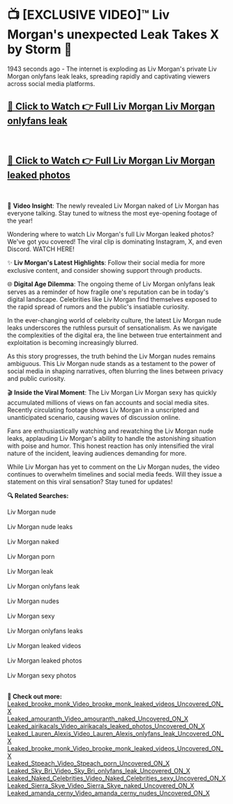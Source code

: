 # 📺 [EXCLUSIVE VIDEO]™ Liv Morgan's unexpected Leak Takes X by Storm 🚀

1943 seconds ago - The internet is exploding as Liv Morgan's private Liv Morgan onlyfans leak leaks, spreading rapidly and captivating viewers across social media platforms.

<h2><a href="https://github-6l9.pages.dev/link1">🔗 Click to Watch 👉 Full Liv Morgan Liv Morgan onlyfans leak</a></h2><br>
<h2><a href="https://github-6l9.pages.dev/link2">🔗 Click to Watch 👉 Full Liv Morgan Liv Morgan leaked photos</a></h2><br>

🎥 **Video Insight**: The newly revealed Liv Morgan naked of Liv Morgan has everyone talking. Stay tuned to witness the most eye-opening footage of the year!

Wondering where to watch Liv Morgan's full Liv Morgan leaked photos? We've got you covered! The viral clip is dominating Instagram, X, and even Discord. WATCH HERE!

✨ **Liv Morgan's Latest Highlights**: Follow their social media for more exclusive content, and consider showing support through products.

🌐 **Digital Age Dilemma**: The ongoing theme of Liv Morgan onlyfans leak serves as a reminder of how fragile one's reputation can be in today's digital landscape. Celebrities like Liv Morgan find themselves exposed to the rapid spread of rumors and the public's insatiable curiosity.

In the ever-changing world of celebrity culture, the latest Liv Morgan nude leaks underscores the ruthless pursuit of sensationalism. As we navigate the complexities of the digital era, the line between true entertainment and exploitation is becoming increasingly blurred.

As this story progresses, the truth behind the Liv Morgan nudes remains ambiguous. This Liv Morgan nude stands as a testament to the power of social media in shaping narratives, often blurring the lines between privacy and public curiosity.

🎬 **Inside the Viral Moment**: The Liv Morgan Liv Morgan sexy has quickly accumulated millions of views on fan accounts and social media sites. Recently circulating footage shows Liv Morgan in a unscripted and unanticipated scenario, causing waves of discussion online.

Fans are enthusiastically watching and rewatching the Liv Morgan nude leaks, applauding Liv Morgan's ability to handle the astonishing situation with poise and humor. This honest reaction has only intensified the viral nature of the incident, leaving audiences demanding for more.

While Liv Morgan has yet to comment on the Liv Morgan nudes, the video continues to overwhelm timelines and social media feeds. Will they issue a statement on this viral sensation? Stay tuned for updates!

<strong>🔍 Related Searches:</strong>

Liv Morgan nude
<br><br>
Liv Morgan nude leaks
<br><br>
Liv Morgan naked
<br><br>
Liv Morgan porn
<br><br>
Liv Morgan leak
<br><br>
Liv Morgan onlyfans leak
<br><br>
Liv Morgan nudes
<br><br>
Liv Morgan sexy
<br><br>
Liv Morgan onlyfans leaks
<br><br>
Liv Morgan leaked videos
<br><br>
Liv Morgan leaked photos
<br><br>
Liv Morgan sexy photos
<br><br>



<strong>🔗 Check out more:</strong><br>
<a href="./Leaked_brooke_monk_Video_brooke_monk_leaked_videos_Uncovered_ON_X.md">Leaked_brooke_monk_Video_brooke_monk_leaked_videos_Uncovered_ON_X</a><br>
<a href="./Leaked_amouranth_Video_amouranth_naked_Uncovered_ON_X.md">Leaked_amouranth_Video_amouranth_naked_Uncovered_ON_X</a><br>
<a href="./Leaked_airikacals_Video_airikacals_leaked_photos_Uncovered_ON_X.md">Leaked_airikacals_Video_airikacals_leaked_photos_Uncovered_ON_X</a><br>
<a href="./Leaked_Lauren_Alexis_Video_Lauren_Alexis_onlyfans_leak_Uncovered_ON_X.md">Leaked_Lauren_Alexis_Video_Lauren_Alexis_onlyfans_leak_Uncovered_ON_X</a><br>
<a href="./Leaked_brooke_monk_Video_brooke_monk_leaked_videos_Uncovered_ON_X.md">Leaked_brooke_monk_Video_brooke_monk_leaked_videos_Uncovered_ON_X</a><br>
<a href="./Leaked_Stpeach_Video_Stpeach_porn_Uncovered_ON_X.md">Leaked_Stpeach_Video_Stpeach_porn_Uncovered_ON_X</a><br>
<a href="./Leaked_Sky_Bri_Video_Sky_Bri_onlyfans_leak_Uncovered_ON_X.md">Leaked_Sky_Bri_Video_Sky_Bri_onlyfans_leak_Uncovered_ON_X</a><br>
<a href="./Leaked_Naked_Celebrities_Video_Naked_Celebrities_sexy_Uncovered_ON_X.md">Leaked_Naked_Celebrities_Video_Naked_Celebrities_sexy_Uncovered_ON_X</a><br>
<a href="./Leaked_Sierra_Skye_Video_Sierra_Skye_naked_Uncovered_ON_X.md">Leaked_Sierra_Skye_Video_Sierra_Skye_naked_Uncovered_ON_X</a><br>
<a href="./Leaked_amanda_cerny_Video_amanda_cerny_nudes_Uncovered_ON_X.md">Leaked_amanda_cerny_Video_amanda_cerny_nudes_Uncovered_ON_X</a><br>
